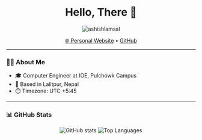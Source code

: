 <h1 align="center">Hello, There 👋</h1>

<p align="center">
  <img src="https://komarev.com/ghpvc/?username=ashishlamsal&label=Profile%20views&color=0e75b6&style=flat" alt="ashishlamsal" />
</p>

<p align="center">
  <a href="https://ashishlamsal.com.np/">🌐 Personal Website</a> •
  <a href="https://github.com/ashishlamsal">GitHub</a>
</p>

---

### 🧑‍💻 About Me
- 🎓 Computer Engineer at IOE, Pulchowk Campus  
- 📍 Based in Lalitpur, Nepal  
- ⏱️ Timezone: UTC +5:45

---

### 📊 GitHub Stats

<!-- GitHub stats cards (can hit API limit!) -->
<p align="center">
  <img src="https://github-readme-stats.vercel.app/api?username=ashishlamsal&show_icons=true&theme=dark" alt="GitHub stats" />
  <img src="https://github-readme-stats.vercel.app/api/top-langs/?username=ashishlamsal&layout=compact&theme=dark" alt="Top Languages" />
</p>
